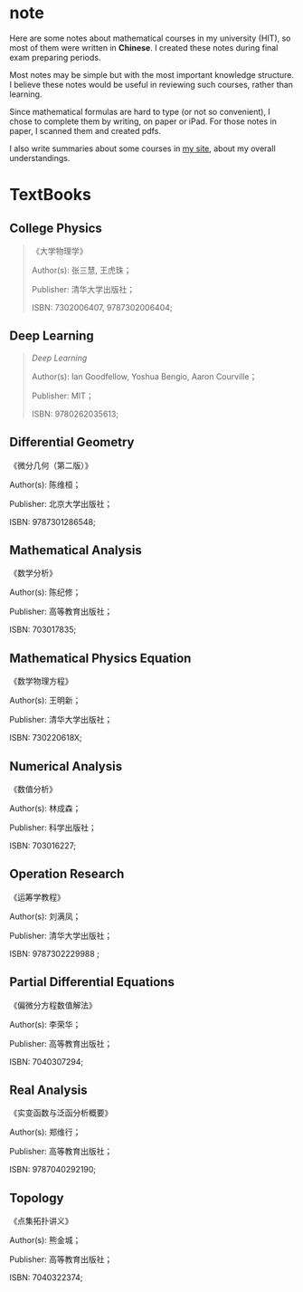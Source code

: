 # note
Here are some notes about mathematical courses in my university (HIT), so most of them were written in **Chinese**. I created these notes during final exam preparing periods. 

Most notes may be simple but with the most important knowledge structure. I believe these notes would be useful in reviewing such courses, rather than learning. 

Since mathematical formulas are hard to type (or not so convenient), I chose to complete them by writing, on paper or iPad. For those notes in paper, I scanned them and created pdfs. 

I also write summaries about some courses in [my site](https://github.com/chuanbohua/note.git), about my overall understandings. 



# TextBooks

## College Physics 

> 《大学物理学》
>
> Author(s): 张三慧, 王虎珠；
>
> Publisher: 清华大学出版社；
>
> ISBN: 7302006407, 9787302006404;

## Deep Learning

> *Deep Learning*
>
> Author(s): Ian Goodfellow, Yoshua Bengio, Aaron Courville；
>
> Publisher: MIT；
>
> ISBN: 9780262035613;

## Differential Geometry

《微分几何（第二版）》

Author(s): 陈维桓；

Publisher: 北京大学出版社；

ISBN: 9787301286548;

## Mathematical Analysis

《数学分析》

Author(s): 陈纪修；

Publisher: 高等教育出版社；

ISBN: 703017835;

## Mathematical Physics Equation

《数学物理方程》

Author(s): 王明新；

Publisher: 清华大学出版社；

ISBN: 730220618X;

## Numerical Analysis

《数值分析》

Author(s): 林成森；

Publisher: 科学出版社；

ISBN: 703016227;

## Operation Research

《运筹学教程》

Author(s): 刘满凤；

Publisher: 清华大学出版社；

ISBN: 9787302229988 ;

## Partial Differential Equations

《偏微分方程数值解法》

Author(s): 李荣华；

Publisher: 高等教育出版社；

ISBN: 7040307294;

## Real Analysis

《实变函数与泛函分析概要》

Author(s): 郑维行；

Publisher: 高等教育出版社；

ISBN: 9787040292190;

## Topology

《点集拓扑讲义》

Author(s): 熊金城；

Publisher: 高等教育出版社；

ISBN: 7040322374;